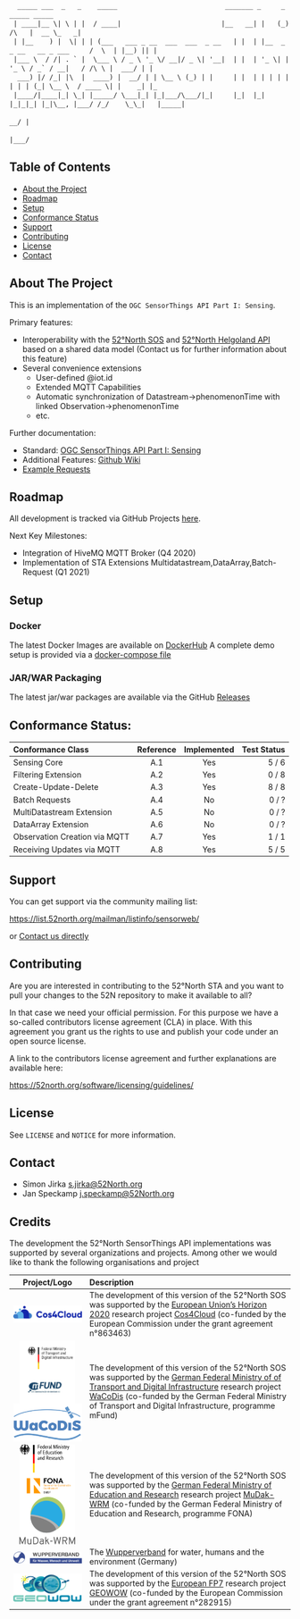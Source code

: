 ```
  _____ ___  _   _    _____                           _______ _     _                            _____ _____ 
 | ____|__ \| \ | |  / ____|                         |__   __| |   (_)                     /\   |  __ \_   _|
 | |__    ) |  \| | | (___   ___ _ __  ___  ___  _ __   | |  | |__  _ _ __   __ _ ___     /  \  | |__) || |  
 |___ \  / /| . ` |  \___ \ / _ \ '_ \/ __|/ _ \| '__|  | |  | '_ \| | '_ \ / _` / __|   / /\ \ |  ___/ | |  
  ___) |/ /_| |\  |  ____) |  __/ | | \__ \ (_) | |     | |  | | | | | | | | (_| \__ \  / ____ \| |    _| |_ 
 |____/|____|_| \_| |_____/ \___|_| |_|___/\___/|_|     |_|  |_| |_|_|_| |_|\__, |___/ /_/    \_\_|   |_____|
                                                                            __/ |                           
                                                                           |___/                            
```

## Table of Contents

* [About the Project](#about-the-project)
* [Roadmap](#roadmap)
* [Setup](#setup)
* [Conformance Status](#conformance-status)
* [Support](#support)
* [Contributing](#contributing)
* [License](#license)
* [Contact](#contact)

## About The Project

This is an implementation of the `OGC SensorThings API Part I: Sensing`.

Primary features:
* Interoperability with the [52°North SOS](https://github.com/52North/SOS/) and [52°North Helgoland API](https://github.com/52North/sensorweb-server-helgoland) based on a shared data model (Contact us for further information about this feature)
* Several convenience extensions
  * User-defined @iot.id
  * Extended MQTT Capabilities
  * Automatic synchronization of Datastream->phenomenonTime with linked Observation->phenomenonTime
  * etc.

Further documentation:
* Standard: [OGC SensorThings API Part I: Sensing](https://github.com/opengeospatial/sensorthings)
* Additional Features: [Github Wiki](https://github.com/52North/sensorweb-server-sta/wiki)
* [Example Requests](https://github.com/52North/sensorweb-server-sta/wiki/Example-Requests)

## Roadmap
All development is tracked via GitHub Projects [here](https://github.com/52North/sensorweb-server-sta/projects/4).

Next Key Milestones:
 - Integration of HiveMQ MQTT Broker (Q4 2020)
 - Implementation of STA Extensions Multidatastream,DataArray,Batch-Request (Q1 2021)

## Setup
### Docker
The latest Docker Images are available on [DockerHub](https://hub.docker.com/r/52north/sensorweb-server-sta)
A complete demo setup is provided via a [docker-compose file](docker-compose.yml)

### JAR/WAR Packaging
The latest jar/war packages are available via the GitHub [Releases](https://github.com/52North/sensorweb-server-sta/releases)

## Conformance Status:

| Conformance Class                     | Reference | Implemented |Test Status |
|:--------------------------------------|:---------:|:-----------:|-----------:|
| Sensing Core                          | A.1       | Yes         |   5 / 6    |
| Filtering Extension                   | A.2       | Yes         |   0 / 8    |
| Create-Update-Delete                  | A.3       | Yes         |   8 / 8    |
| Batch Requests                        | A.4       | No          |   0 / ?    |
| MultiDatastream Extension             | A.5       | No          |   0 / ?    |
| DataArray Extension                   | A.6       | No          |   0 / ?    |
| Observation Creation via MQTT         | A.7       | Yes         |   1 / 1    |
| Receiving Updates via MQTT            | A.8       | Yes         |   5 / 5    |


## Support

You can get support via the community mailing list:

https://list.52north.org/mailman/listinfo/sensorweb/

or [Contact us directly](#contact)

## Contributing

Are you are interested in contributing to the 52°North STA and you want to pull your changes to the 52N repository to make it available to all?

In that case we need your official permission. For this purpose we have a so-called contributors license agreement (CLA) in place. With this agreement you grant us the rights to use and publish your code under an open source license.

A link to the contributors license agreement and further explanations are available here:

https://52north.org/software/licensing/guidelines/

## License

See `LICENSE` and `NOTICE` for more information.

## Contact
 - Simon Jirka <s.jirka@52North.org>
 - Jan Speckamp <j.speckamp@52North.org>
 

## Credits

The development the 52°North SensorThings API implementations was supported by several organizations and projects. Among other we would like to thank the following organisations and project

| Project/Logo | Description |
| :-------------: | :------------- |
| <a target="_blank" href="https://cos4cloud-eosc.eu/"><img alt="Cos4Cloud - Co-designed citizen observatories for the EOS-Cloud" align="middle" width="172" src="https://raw.githubusercontent.com/52North/sos/develop/spring/views/src/main/webapp/static/images/funding/cos4cloud.png" /></a> | The development of this version of the 52&deg;North SOS was supported by the <a target="_blank" href="https://ec.europa.eu/programmes/horizon2020/">European Union’s Horizon 2020</a> research project <a target="_blank" href="https://cos4cloud-eosc.eu/">Cos4Cloud</a> (co-funded by the European Commission under the grant agreement n&deg;863463) |
| <a target="_blank" href="https://www.bmvi.de/"><img alt="BMVI" align="middle" width="100" src="https://raw.githubusercontent.com/52North/sos/develop/spring/views/src/main/webapp/static/images/funding/bmvi-logo-en.png"/></a><a target="_blank" href="https://www.bmvi.de/DE/Themen/Digitales/mFund/Ueberblick/ueberblick.html"><img alt="mFund" align="middle" width="100" src="https://raw.githubusercontent.com/52North/sos/develop/spring/views/src/main/webapp/static/images/funding/mFund.jpg"/></a><a target="_blank" href="http://wacodis.fbg-hsbo.de/"><img alt="WaCoDis - Water management Copernicus services for the determination of substance inputs into waters and dams within the framework of environmental monitoring" align="middle" width="126" src="https://raw.githubusercontent.com/52North/sos/develop/spring/views/src/main/webapp/static/images/funding/wacodis-logo.png"/></a> | The development of this version of the 52&deg;North SOS was supported by the <a target="_blank" href="https://www.bmvi.de/"> German Federal Ministry of of Transport and Digital Infrastructure</a> research project <a target="_blank" href="http://wacodis.fbg-hsbo.de/">WaCoDis</a> (co-funded by the German Federal Ministry of Transport and Digital Infrastructure, programme mFund) |
| <a target="_blank" href="https://bmbf.de/"><img alt="BMBF" align="middle" width="100" src="https://raw.githubusercontent.com/52North/sos/develop/spring/views/src/main/webapp/static/images/funding/bmbf_logo_neu_eng.png"/></a><a target="_blank" href="https://www.fona.de/"><img alt="FONA" align="middle" width="100" src="https://raw.githubusercontent.com/52North/sos/develop/spring/views/src/main/webapp/static/images/funding/fona.png"/></a><a target="_blank" href="https://colabis.de/"><img alt="Multidisciplinary data acquisition as the key for a globally applicable water resource management (MuDak-WRM)" align="middle" width="100" src="https://raw.githubusercontent.com/52North/sos/develop/spring/views/src/main/webapp/static/images/funding/mudak_wrm_logo.png"/></a> | The development of this version of the 52&deg;North SOS was supported by the <a target="_blank" href="https://www.bmbf.de/"> German Federal Ministry of Education and Research</a> research project <a target="_blank" href="http://www.mudak-wrm.kit.edu/">MuDak-WRM</a> (co-funded by the German Federal Ministry of Education and Research, programme FONA) |
| <a target="_blank" href="http://www.wupperverband.de"><img alt="Wupperverband" align="middle" width="196" src="https://raw.githubusercontent.com/52North/sos/develop/spring/views/src/main/webapp/static/images/funding/logo_wv.jpg"/></a> | The <a target="_blank" href="http://www.wupperverband.de/">Wupperverband</a> for water, humans and the environment (Germany) |
| <a target="_blank" href="http://www.geowow.eu/"><img alt="GEOWOW - GEOSS interoperability for Weather, Ocean and Water" align="middle" width="172" src="https://raw.githubusercontent.com/52North/sos/develop/spring/views/src/main/webapp/static/images/funding/logo_geowow.png"/></a> | The development of this version of the 52&deg;North SOS was supported by the <a target="_blank" href="http://cordis.europa.eu/fp7/home_en.html">European FP7</a> research project <a href="http://www.geowow.eu/" title="GEOWOW">GEOWOW</a> (co-funded by the European Commission under the grant agreement n&deg;282915) |
